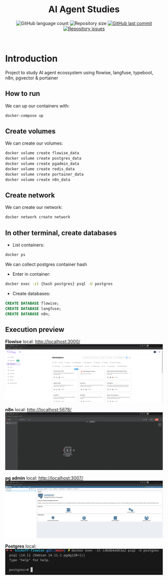 <h1 align="center">
  <br/>
  AI Agent Studies
</h1>

<p align="center">
  <img alt="GitHub language count" src="https://img.shields.io/github/languages/count/LucasPereiraMiranda/ai-agent-studies">

  <img alt="Repository size" src="https://img.shields.io/github/repo-size/LucasPereiraMiranda/ai-agent-studies">
  
  <a href="https://github.com/LucasPereiraMiranda/ai-agent-studies/commits/master">
    <img alt="GitHub last commit" src="https://img.shields.io/github/last-commit/LucasPereiraMiranda/ai-agent-studies">
  </a>

  <a href="https://github.com/LucasPereiraMiranda/ai-agent-studies/issues">
    <img alt="Repository issues" src="https://img.shields.io/github/issues/LucasPereiraMiranda/ai-agent-studies">
  </a>
</p>

<br>

# Introduction

Project to study AI agent ecossystem using flowise, langfuse, typeboot, n8n, pgvector & portainer

## How to run

We can up our containers with:

```bash
docker-compose up
```

## Create volumes

We can create our volumes:

```bash
docker volume create flowise_data
docker volume create postgres_data
docker volume create pgadmin_data
docker volume create redis_data
docker volume create portainer_data
docker volume create n8n_data
```

## Create network

We can create our network:

```bash
docker network create network
```

## In other terminal, create databases

- List containers:

```bash
docker ps
```

We can collect postgres container hash

- Enter in container:

```bash
docker exec -it {hash postgres} psql -U postgres
```

- Create databases:
```sql
CREATE DATABASE flowise;
CREATE DATABASE langfuse;
CREATE DATABASE n8n;
```


## Execution preview

**Flowise** local: [http://localhost:3000/](http://localhost:3000/)
![Flowise](./.github/img/flowise.png)  

**n8n** local: [http://localhost:5678/](http://localhost:5678/)
![n8n](./.github/img/n8n.png)  


**pg admin** local: [http://localhost:3007/](http://localhost:3007/)
![pg admin](./.github/img/pg-admin.png)  


**Postgres** local:
![Postgres](./.github/img/postgres.png)  
